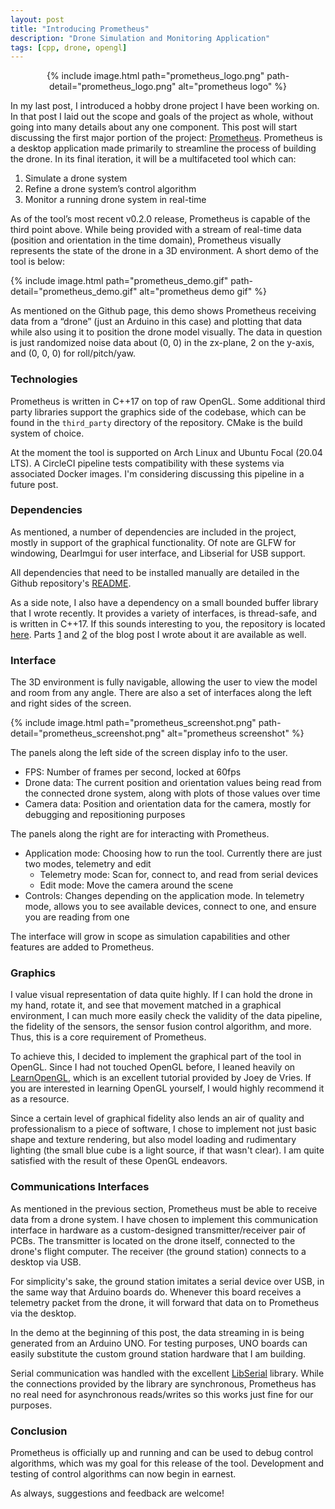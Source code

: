 ```yaml
---
layout: post
title: "Introducing Prometheus"
description: "Drone Simulation and Monitoring Application"
tags: [cpp, drone, opengl]
---
```


<p align="center">
{% include image.html path="prometheus_logo.png" path-detail="prometheus_logo.png" alt="prometheus logo" %}
</p>

In my last post, I introduced a hobby drone project I have been working on. In
that post I laid out the scope and goals of the project as whole, without going
into many details about any one component. This post will start discussing the
first major portion of the project:
[Prometheus](https://github.com/jdtaylor7/prometheus). Prometheus is a desktop
application made primarily to streamline the process of building the drone. In
its final iteration, it will be a multifaceted tool which can:

1. Simulate a drone system
2. Refine a drone system’s control algorithm
3. Monitor a running drone system in real-time

As of the tool’s most recent v0.2.0 release, Prometheus is capable of the third
point above. While being provided with a stream of real-time data (position and
orientation in the time domain), Prometheus visually represents the state of the
drone in a 3D environment. A short demo of the tool is below:

{% include image.html path="prometheus_demo.gif" path-detail="prometheus_demo.gif" alt="prometheus demo gif" %}

As mentioned on the Github page, this demo shows Prometheus receiving data from
a “drone” (just an Arduino in this case) and plotting that data while also using
it to position the drone model visually. The data in question is just randomized
noise data about (0, 0) in the zx-plane, 2 on the y-axis, and (0, 0, 0) for
roll/pitch/yaw.

### Technologies

Prometheus is written in C++17 on top of raw OpenGL. Some additional third party
libraries support the graphics side of the codebase, which can be found in the
`third_party` directory of the repository. CMake is the build system of choice.

At the moment the tool is supported on Arch Linux and Ubuntu Focal (20.04 LTS).
A CircleCI pipeline tests compatibility with these systems via associated
Docker images. I'm considering discussing this pipeline in a future post.

### Dependencies

As mentioned, a number of dependencies are included in the project, mostly in
support of the graphical functionality. Of note are GLFW for windowing,
DearImgui for user interface, and Libserial for USB support.

All dependencies that need to be installed manually are detailed in the Github
repository's [README](https://github.com/jdtaylor7/prometheus#dependencies).

As a side note, I also have a dependency on a small bounded buffer library that
I wrote recently. It provides a variety of interfaces, is thread-safe, and is
written in C++17. If this sounds interesting to you, the repository is located
[here](https://github.com/jdtaylor7/bounded_buffer). Parts
[1](https://www.taylortechblog.com/posts/cpp-bounded-buffer-1) and
[2](https://www.taylortechblog.com/posts/cpp-bounded-buffer-2) of the blog post
I wrote about it are available as well.

### Interface

The 3D environment is fully navigable, allowing the user to view the model and
room from any angle. There are also a set of interfaces along the left and right
sides of the screen.

{% include image.html path="prometheus_screenshot.png" path-detail="prometheus_screenshot.png" alt="prometheus screenshot" %}

The panels along the left side of the screen display info to the user.

* FPS: Number of frames per second, locked at 60fps
* Drone data: The current position and orientation values being read from the
connected drone system, along with plots of those values over time
* Camera data: Position and orientation data for the camera, mostly for debugging
and repositioning purposes

The panels along the right are for interacting with Prometheus.

* Application mode: Choosing how to run the tool. Currently there are just two
modes, telemetry and edit
    * Telemetry mode: Scan for, connect to, and read from serial devices
    * Edit mode: Move the camera around the scene
* Controls: Changes depending on the application mode. In telemetry mode, allows
you to see available devices, connect to one, and ensure you are reading from
one

The interface will grow in scope as simulation capabilities and other features
are added to Prometheus.

### Graphics

I value visual representation of data quite highly. If I can hold the drone in
my hand, rotate it, and see that movement matched in a graphical environment, I
can much more easily check the validity of the data pipeline, the fidelity of
the sensors, the sensor fusion control algorithm, and more. Thus, this is a core
requirement of Prometheus.

To achieve this, I decided to implement the graphical part of the tool in
OpenGL. Since I had not touched OpenGL before, I leaned heavily on
[LearnOpenGL](https://learnopengl.com/), which is an excellent tutorial provided
by Joey de Vries. If you are interested in learning OpenGL yourself, I would
highly recommend it as a resource.

Since a certain level of graphical fidelity also lends an air of quality and
professionalism to a piece of software, I chose to implement not just basic
shape and texture rendering, but also model loading and rudimentary lighting
(the small blue cube is a light source, if that wasn't clear). I am quite
satisfied with the result of these OpenGL endeavors.

### Communications Interfaces

As mentioned in the previous section, Prometheus must be able to receive data
from a drone system. I have chosen to implement this communication interface in
hardware as a custom-designed transmitter/receiver pair of PCBs. The transmitter
is located on the drone itself, connected to the drone's flight computer. The
receiver (the ground station) connects to a desktop via USB.

For simplicity's sake, the ground station imitates a serial device over USB, in
the same way that Arduino boards do. Whenever this board receives a telemetry
packet from the drone, it will forward that data on to Prometheus via the
desktop.

In the demo at the beginning of this post, the data streaming in is being
generated from an Arduino UNO. For testing purposes, UNO boards can easily
substitute the custom ground station hardware that I am building.

Serial communication was handled with the excellent
[LibSerial](https://github.com/crayzeewulf/libserial/) library. While the
connections provided by the library are synchronous, Prometheus has no real need
for asynchronous reads/writes so this works just fine for our purposes.

### Conclusion

Prometheus is officially up and running and can be used to debug control
algorithms, which was my goal for this release of the tool. Development and
testing of control algorithms can now begin in earnest.

As always, suggestions and feedback are welcome!
